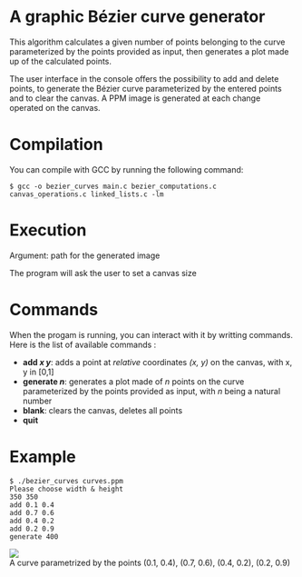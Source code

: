 # A graphic Bézier curve generator

This algorithm calculates a given number of points belonging to the curve parameterized by the points provided as input, then generates a plot made up of the calculated points.

The user interface in the console offers the possibility to add and delete points, to generate the Bézier curve parameterized by the entered points and to clear the canvas. A PPM image is generated at each change operated on the canvas.

# Compilation
You can compile with GCC by running the following command:

```
$ gcc -o bezier_curves main.c bezier_computations.c canvas_operations.c linked_lists.c -lm
```

# Execution
Argument: path for the generated image

The program will ask the user to set a canvas size

# Commands
When the progam is running, you can interact with it by writting commands. Here is the list of available commands :
- **add _x_ _y_**: adds a point at _relative_ coordinates _(x, y)_ on the canvas, with x, y in [0,1]
- **generate _n_**: generates a plot made of _n_ points on the curve parameterized by the points provided as input, with _n_ being a natural number
- **blank**: clears the canvas, deletes all points
- **quit**

# Example
```
$ ./bezier_curves curves.ppm
Please choose width & height
350 350
add 0.1 0.4
add 0.7 0.6
add 0.4 0.2
add 0.2 0.9
generate 400
```

![](https://i.imgur.com/WRhWo9Q.png) \
A curve parametrized by the points (0.1, 0.4), (0.7, 0.6), (0.4, 0.2), (0.2, 0.9)

